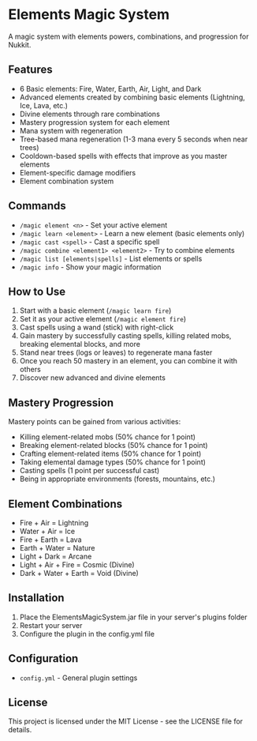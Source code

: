 # Elements Magic System

A magic system with elements powers, combinations, and progression for Nukkit.

## Features

- 6 Basic elements: Fire, Water, Earth, Air, Light, and Dark
- Advanced elements created by combining basic elements (Lightning, Ice, Lava, etc.)
- Divine elements through rare combinations
- Mastery progression system for each element
- Mana system with regeneration
- Tree-based mana regeneration (1-3 mana every 5 seconds when near trees)
- Cooldown-based spells with effects that improve as you master elements
- Element-specific damage modifiers
- Element combination system

## Commands

- `/magic element <n>` - Set your active element
- `/magic learn <element>` - Learn a new element (basic elements only)
- `/magic cast <spell>` - Cast a specific spell
- `/magic combine <element1> <element2>` - Try to combine elements
- `/magic list [elements|spells]` - List elements or spells
- `/magic info` - Show your magic information

## How to Use

1. Start with a basic element (`/magic learn fire`)
2. Set it as your active element (`/magic element fire`)
3. Cast spells using a wand (stick) with right-click
4. Gain mastery by successfully casting spells, killing related mobs, breaking elemental blocks, and more
5. Stand near trees (logs or leaves) to regenerate mana faster
6. Once you reach 50 mastery in an element, you can combine it with others
7. Discover new advanced and divine elements

## Mastery Progression

Mastery points can be gained from various activities:
- Killing element-related mobs (50% chance for 1 point)
- Breaking element-related blocks (50% chance for 1 point)
- Crafting element-related items (50% chance for 1 point)
- Taking elemental damage types (50% chance for 1 point)
- Casting spells (1 point per successful cast)
- Being in appropriate environments (forests, mountains, etc.)

## Element Combinations

- Fire + Air = Lightning
- Water + Air = Ice
- Fire + Earth = Lava
- Earth + Water = Nature
- Light + Dark = Arcane
- Light + Air + Fire = Cosmic (Divine)
- Dark + Water + Earth = Void (Divine)

## Installation

1. Place the ElementsMagicSystem.jar file in your server's plugins folder
2. Restart your server
3. Configure the plugin in the config.yml file

## Configuration

- `config.yml` - General plugin settings

## License

This project is licensed under the MIT License - see the LICENSE file for details. 